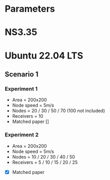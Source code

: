# Parameters
# NS3.35
# Ubuntu 22.04 LTS


## Scenario 1
### Experiment 1
- Area       = 200x200
- Node speed = 5m/s
- Nodes      = 20 / 30 / 50 / 70 (100 not included)
- Receivers  = 10
- Matched paper []
### Experiment 2
- Area       = 200x200
- Node speed = 5m/s
- Nodes      = 10 / 20 / 30 / 40 / 50
- Receivers  = 5 / 10 / 15 / 20 / 25
- [x] Matched paper
